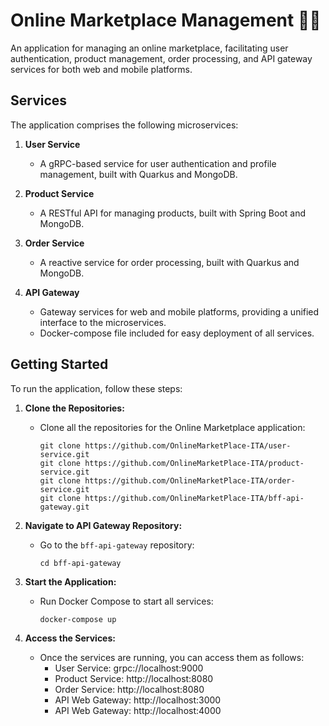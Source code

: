 # Online Marketplace Management 🛒🌐

An application for managing an online marketplace, facilitating user authentication, product management, order processing, and API gateway services for both web and mobile platforms.

## Services

The application comprises the following microservices:

1. **User Service**
   - A gRPC-based service for user authentication and profile management, built with Quarkus and MongoDB.

2. **Product Service**
   - A RESTful API for managing products, built with Spring Boot and MongoDB.

3. **Order Service**
   - A reactive service for order processing, built with Quarkus and MongoDB.

4. **API Gateway**
   - Gateway services for web and mobile platforms, providing a unified interface to the microservices.
   - Docker-compose file included for easy deployment of all services.

## Getting Started

To run the application, follow these steps:

1. **Clone the Repositories:**
   - Clone all the repositories for the Online Marketplace application:
     ```
     git clone https://github.com/OnlineMarketPlace-ITA/user-service.git
     git clone https://github.com/OnlineMarketPlace-ITA/product-service.git
     git clone https://github.com/OnlineMarketPlace-ITA/order-service.git
     git clone https://github.com/OnlineMarketPlace-ITA/bff-api-gateway.git
     ```

2. **Navigate to API Gateway Repository:**
   - Go to the `bff-api-gateway` repository:
     ```
     cd bff-api-gateway
     ```

3. **Start the Application:**
   - Run Docker Compose to start all services:
     ```
     docker-compose up
     ```

4. **Access the Services:**
   - Once the services are running, you can access them as follows:
     - User Service: grpc://localhost:9000
     - Product Service: http://localhost:8080
     - Order Service: http://localhost:8080
     - API Web Gateway: http://localhost:3000
     - API Web Gateway: http://localhost:4000
